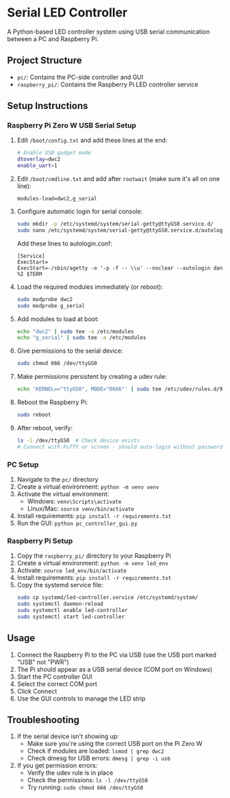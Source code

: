 # Serial LED Controller

A Python-based LED controller system using USB serial communication between a PC and Raspberry Pi.

## Project Structure

- `pc/`: Contains the PC-side controller and GUI
- `raspberry_pi/`: Contains the Raspberry Pi LED controller service

## Setup Instructions

### Raspberry Pi Zero W USB Serial Setup
1. Edit `/boot/config.txt` and add these lines at the end:
   ```bash
   # Enable USB gadget mode
   dtoverlay=dwc2
   enable_uart=1
   ```

2. Edit `/boot/cmdline.txt` and add after `rootwait` (make sure it's all on one line):
   ```
   modules-load=dwc2,g_serial
   ```

3. Configure automatic login for serial console:
   ```bash
   sudo mkdir -p /etc/systemd/system/serial-getty@ttyGS0.service.d/
   sudo nano /etc/systemd/system/serial-getty@ttyGS0.service.d/autologin.conf
   ```
   Add these lines to autologin.conf:
   ```
   [Service]
   ExecStart=
   ExecStart=-/sbin/agetty -o '-p -f -- \\u' --noclear --autologin dan %I $TERM
   ```

4. Load the required modules immediately (or reboot):
   ```bash
   sudo modprobe dwc2
   sudo modprobe g_serial
   ```

5. Add modules to load at boot:
   ```bash
   echo "dwc2" | sudo tee -a /etc/modules
   echo "g_serial" | sudo tee -a /etc/modules
   ```

6. Give permissions to the serial device:
   ```bash
   sudo chmod 666 /dev/ttyGS0
   ```

7. Make permissions persistent by creating a udev rule:
   ```bash
   echo 'KERNEL=="ttyGS0", MODE="0666"' | sudo tee /etc/udev/rules.d/99-serial.rules
   ```

8. Reboot the Raspberry Pi:
   ```bash
   sudo reboot
   ```

9. After reboot, verify:
   ```bash
   ls -l /dev/ttyGS0  # Check device exists
   # Connect with PuTTY or screen - should auto-login without password prompt
   ```

### PC Setup
1. Navigate to the `pc/` directory
2. Create a virtual environment: `python -m venv venv`
3. Activate the virtual environment:
   - Windows: `venv\Scripts\activate`
   - Linux/Mac: `source venv/bin/activate`
4. Install requirements: `pip install -r requirements.txt`
5. Run the GUI: `python pc_controller_gui.py`

### Raspberry Pi Setup
1. Copy the `raspberry_pi/` directory to your Raspberry Pi
2. Create a virtual environment: `python -m venv led_env`
3. Activate: `source led_env/bin/activate`
4. Install requirements: `pip install -r requirements.txt`
5. Copy the systemd service file:
   ```bash
   sudo cp systemd/led-controller.service /etc/systemd/system/
   sudo systemctl daemon-reload
   sudo systemctl enable led-controller
   sudo systemctl start led-controller
   ```

## Usage
1. Connect the Raspberry Pi to the PC via USB (use the USB port marked "USB" not "PWR")
2. The Pi should appear as a USB serial device (COM port on Windows)
3. Start the PC controller GUI
4. Select the correct COM port
5. Click Connect
6. Use the GUI controls to manage the LED strip

## Troubleshooting
1. If the serial device isn't showing up:
   - Make sure you're using the correct USB port on the Pi Zero W
   - Check if modules are loaded: `lsmod | grep dwc2`
   - Check dmesg for USB errors: `dmesg | grep -i usb`
2. If you get permission errors:
   - Verify the udev rule is in place
   - Check the permissions: `ls -l /dev/ttyGS0`
   - Try running: `sudo chmod 666 /dev/ttyGS0`